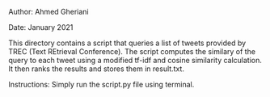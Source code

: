 Author: Ahmed Gheriani

Date: January 2021

This directory contains a script that queries a list of tweets provided by TREC (Text REtrieval Conference). The script computes the similary of the query to each tweet using a modified tf-idf and cosine similarity calculation. It then ranks the results and stores them in result.txt.

Instructions: Simply run the script.py file using terminal.
